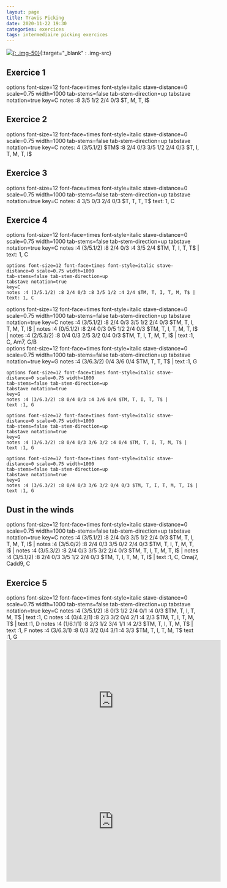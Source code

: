 ```yaml
---
layout: page
title: Travis Picking
date: 2020-11-22 19:30
categories: exercices
tags: intermediaire picking exercices
---
```



[![](https://64.media.tumblr.com/d5134bdea741d1b7e6b6331554fc436d/56a0167bcd53f179-96/s1280x1920/a5fc6d9b6d5952f61f64cd8b8eb81b856e69dc7a.jpg){: .img-50}](https://thedotisblack.com/post/633718396195831808/pen-plotter-drawing-with-mounted-camera-machine){:target="_blank" : .img-src}

## Exercice 1

<div class="vextab-auto" width=1000>
    options font-size=12 font-face=times font-style=italic stave-distance=0 scale=0.75 width=1000
    tab-stems=false tab-stem-direction=up
    tabstave notation=true
    key=C
    notes :8 3/5 1/2 2/4 0/3 $T, M, T, I$
</div>

## Exercice 2

<div class="vextab-auto" width=1000>
    options font-size=12 font-face=times font-style=italic stave-distance=0 scale=0.75 width=1000
    tab-stems=false tab-stem-direction=up
    tabstave notation=true
    key=C
    notes: 4 (3/5.1/2) $TM$ :8 2/4 0/3 3/5 1/2 2/4 0/3 $T, I, T, M, T, I$
</div>

## Exercice 3

<div class="vextab-auto" width=1000>
    options font-size=12 font-face=times font-style=italic stave-distance=0 scale=0.75 width=1000
    tab-stems=false tab-stem-direction=up
    tabstave notation=true
    key=C
    notes: 4 3/5 0/3 2/4 0/3 $T, T, T, T$
    text: 1, C
</div>

## Exercice 4

<div class="vextab-auto" width=1000>
    options font-size=12 font-face=times font-style=italic stave-distance=0 scale=0.75 width=1000
    tab-stems=false tab-stem-direction=up
    tabstave notation=true
    key=C
    notes :4 (3/5.1/2) :8 2/4 0/3 :4 3/5 2/4 $TM, T, I, T, T$ | 
    text: 1, C

    options font-size=12 font-face=times font-style=italic stave-distance=0 scale=0.75 width=1000
    tab-stems=false tab-stem-direction=up
    tabstave notation=true
    key=C
    notes :4 (3/5.1/2) :8 2/4 0/3 :8 3/5 1/2 :4 2/4 $TM, T, I, T, M, T$ | 
    text: 1, C
</div>

<div class="vextab-auto" width=1000>
    options font-size=12 font-face=times font-style=italic stave-distance=0 scale=0.75 width=1000
    tab-stems=false tab-stem-direction=up
    tabstave notation=true
    key=C
    notes :4 (3/5.1/2) :8 2/4 0/3 3/5 1/2 2/4 0/3 $TM, T, I, T, M, T, I$ | 
    notes :4 (0/5.1/2) :8 2/4 0/3 0/5 1/2 2/4 0/3 $TM, T, I, T, M, T, I$ | 
    notes :4 (2/5.3/2) :8 0/4 0/3 2/5 3/2 0/4 0/3 $TM, T, I, T, M, T, I$ | 
    text :1, C, Am7, G/B 
</div>

<div class="vextab-auto" width=1000>
    options font-size=12 font-face=times font-style=italic stave-distance=0 scale=0.75 width=1000
    tab-stems=false tab-stem-direction=up
    tabstave notation=true
    key=G
    notes :4 (3/6.3/2) 0/4 3/6 0/4 $TM, T, T, T$ | 
    text :1, G

    options font-size=12 font-face=times font-style=italic stave-distance=0 scale=0.75 width=1000
    tab-stems=false tab-stem-direction=up
    tabstave notation=true
    key=G
    notes :4 (3/6.3/2) :8 0/4 0/3 :4 3/6 0/4 $TM, T, I, T, T$ | 
    text :1, G
    
    options font-size=12 font-face=times font-style=italic stave-distance=0 scale=0.75 width=1000
    tab-stems=false tab-stem-direction=up
    tabstave notation=true
    key=G
    notes :4 (3/6.3/2) :8 0/4 0/3 3/6 3/2 :4 0/4 $TM, T, I, T, M, T$ | 
    text :1, G

    options font-size=12 font-face=times font-style=italic stave-distance=0 scale=0.75 width=1000
    tab-stems=false tab-stem-direction=up
    tabstave notation=true
    key=G
    notes :4 (3/6.3/2) :8 0/4 0/3 3/6 3/2 0/4 0/3 $TM, T, I, T, M, T, I$ | 
    text :1, G
</div>

## Dust in the winds

<div class="vextab-auto" width=1000>
    options font-size=12 font-face=times font-style=italic stave-distance=0 scale=0.75 width=1000
    tab-stems=false tab-stem-direction=up
    tabstave notation=true
    key=C
    notes :4 (3/5.1/2) :8 2/4 0/3 3/5 1/2 2/4 0/3 $TM, T, I, T, M, T, I$ | 
    notes :4 (3/5.0/2) :8 2/4 0/3 3/5 0/2 2/4 0/3 $TM, T, I, T, M, T, I$ | 
    notes :4 (3/5.3/2) :8 2/4 0/3 3/5 3/2 2/4 0/3 $TM, T, I, T, M, T, I$ | 
    notes :4 (3/5.1/2) :8 2/4 0/3 3/5 1/2 2/4 0/3 $TM, T, I, T, M, T, I$ | 
    text :1, C, Cmaj7, Cadd9, C
</div>

## Exercice 5

<div class="vextab-auto" width=1000>
    options font-size=12 font-face=times font-style=italic stave-distance=0 scale=0.75 width=1000
    tab-stems=false tab-stem-direction=up
    tabstave notation=true
    key=C
    notes :4 (3/5.1/2) :8 0/3 1/2 2/4 0/1 :4 0/3 $TM, T, I, T, M, T$ | 
    text :1, C
    notes :4 (0/4.2/1) :8 2/3 3/2 0/4 2/1 :4 2/3 $TM, T, I, T, M, T$ | 
    text :1, D
    notes :4 (1/6.1/1) :8 2/3 1/2 3/4 1/1 :4 2/3 $TM, T, I, T, M, T$ | 
    text :1, F
    notes :4 (3/6.3/1) :8 0/3 3/2 0/4 3/1 :4 3/3 $TM, T, I, T, M, T$
    text :1, G
</div>

<iframe width="560" height="315" src="https://www.youtube.com/embed/5FSAWUgWeTw" frameborder="0" allow="accelerometer; autoplay; clipboard-write; encrypted-media; gyroscope; picture-in-picture" allowfullscreen></iframe>

<iframe width="560" height="315" src="https://www.youtube.com/embed/xrc5J99vnQc" frameborder="0" allow="accelerometer; autoplay; clipboard-write; encrypted-media; gyroscope; picture-in-picture" allowfullscreen></iframe>